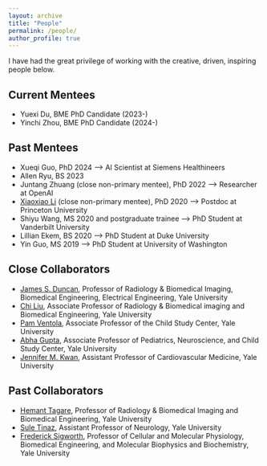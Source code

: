 ```yaml
---
layout: archive
title: "People"
permalink: /people/
author_profile: true
---
```


I have had the great privilege of working with the creative, driven, inspiring people below.

## Current Mentees
- Yuexi Du, BME PhD Candidate (2023-)
- Yinchi Zhou, BME PhD Candidate (2024-)

## Past Mentees
- Xueqi Guo, PhD 2024 --> AI Scientist at Siemens Healthineers
- Allen Ryu, BS 2023
- Juntang Zhuang (close non-primary mentee), PhD 2022 --> Researcher at OpenAI
- [Xiaoxiao Li](https://xxlya.github.io/xiaoxiao/) (close non-primary mentee), PhD 2020 --> Postdoc at Princeton University
- Shiyu Wang, MS 2020 and postgraduate trainee --> PhD Student at Vanderbilt University 
- Lillian Ekem, BS 2020 --> PhD Student at Duke University
- Yin Guo, MS 2019 --> PhD Student at University of Washington

## Close Collaborators
- [James S. Duncan](https://medicine.yale.edu/profile/james-duncan/), Professor of Radiology & Biomedical Imaging, Biomedical Engineering, Electrical Engineering, Yale University
- [Chi Liu](https://medicine.yale.edu/profile/chi-liu/), Associate Professor of Radiology & Biomedical imaging and Biomedical Engineering, Yale University
- [Pam Ventola](https://medicine.yale.edu/profile/pamela-ventola/), Associate Professor of the Child Study Center, Yale University
- [Abha Gupta](https://medicine.yale.edu/profile/abha-gupta/), Associate Professor of Pediatrics, Neuroscience, and Child Study Center, Yale University
- [Jennifer M. Kwan](https://medicine.yale.edu/profile/jennifer-kwan/), Assistant Professor of Cardiovascular Medicine, Yale University

## Past Collaborators
- [Hemant Tagare](https://medicine.yale.edu/profile/hemant-tagare/), Professor of Radiology & Biomedical Imaging and Biomedical Engineering, Yale University
- [Sule Tinaz](https://medicine.yale.edu/profile/sule-tinaz/), Assistant Professor of Neurology, Yale University
- [Frederick Sigworth](https://medicine.yale.edu/profile/fred-sigworth/), Professor of Cellular and Molecular Physiology, Biomedical Engineering, and Molecular Biophysics and Biochemistry, Yale University
